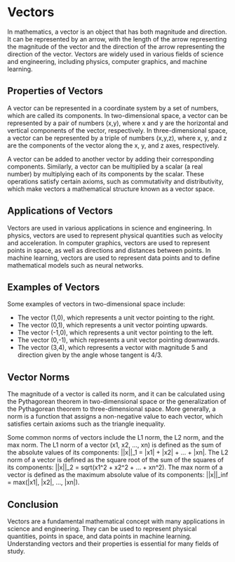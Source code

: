 # Vectors

In mathematics, a vector is an object that has both magnitude and direction. It can be represented by an arrow, with the length of the arrow representing the magnitude of the vector and the direction of the arrow representing the direction of the vector. Vectors are widely used in various fields of science and engineering, including physics, computer graphics, and machine learning.

## Properties of Vectors

A vector can be represented in a coordinate system by a set of numbers, which are called its components. In two-dimensional space, a vector can be represented by a pair of numbers (x,y), where x and y are the horizontal and vertical components of the vector, respectively. In three-dimensional space, a vector can be represented by a triple of numbers (x,y,z), where x, y, and z are the components of the vector along the x, y, and z axes, respectively.

A vector can be added to another vector by adding their corresponding components. Similarly, a vector can be multiplied by a scalar (a real number) by multiplying each of its components by the scalar. These operations satisfy certain axioms, such as commutativity and distributivity, which make vectors a mathematical structure known as a vector space.

## Applications of Vectors

Vectors are used in various applications in science and engineering. In physics, vectors are used to represent physical quantities such as velocity and acceleration. In computer graphics, vectors are used to represent points in space, as well as directions and distances between points. In machine learning, vectors are used to represent data points and to define mathematical models such as neural networks.

## Examples of Vectors

Some examples of vectors in two-dimensional space include:

- The vector (1,0), which represents a unit vector pointing to the right.
- The vector (0,1), which represents a unit vector pointing upwards.
- The vector (-1,0), which represents a unit vector pointing to the left.
- The vector (0,-1), which represents a unit vector pointing downwards.
- The vector (3,4), which represents a vector with magnitude 5 and direction given by the angle whose tangent is 4/3.

## Vector Norms

The magnitude of a vector is called its norm, and it can be calculated using the Pythagorean theorem in two-dimensional space or the generalization of the Pythagorean theorem to three-dimensional space. More generally, a norm is a function that assigns a non-negative value to each vector, which satisfies certain axioms such as the triangle inequality.

Some common norms of vectors include the L1 norm, the L2 norm, and the max norm. The L1 norm of a vector (x1, x2, ..., xn) is defined as the sum of the absolute values of its components: ||x||_1 = |x1| + |x2| + ... + |xn|. The L2 norm of a vector is defined as the square root of the sum of the squares of its components: ||x||_2 = sqrt(x1^2 + x2^2 + ... + xn^2). The max norm of a vector is defined as the maximum absolute value of its components: ||x||_inf = max(|x1|, |x2|, ..., |xn|).

## Conclusion

Vectors are a fundamental mathematical concept with many applications in science and engineering. They can be used to represent physical quantities, points in space, and data points in machine learning. Understanding vectors and their properties is essential for many fields of study.
